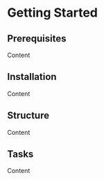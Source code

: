 # Getting Started

## Prerequisites

Content

## Installation

Content

## Structure

Content

## Tasks

Content